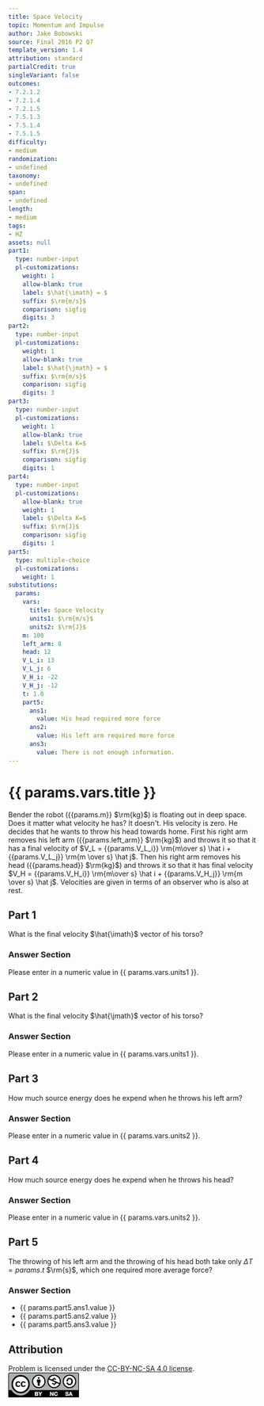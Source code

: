 ```yaml
---
title: Space Velocity
topic: Momentum and Impulse
author: Jake Bobowski
source: Final 2016 P2 Q7
template_version: 1.4
attribution: standard
partialCredit: true
singleVariant: false
outcomes:
- 7.2.1.2
- 7.2.1.4
- 7.2.1.5
- 7.5.1.3
- 7.5.1.4
- 7.5.1.5
difficulty:
- medium
randomization:
- undefined
taxonomy:
- undefined
span:
- undefined
length:
- medium
tags:
- HZ
assets: null
part1:
  type: number-input
  pl-customizations:
    weight: 1
    allow-blank: true
    label: $\hat{\imath} = $
    suffix: $\rm{m/s}$
    comparison: sigfig
    digits: 3
part2:
  type: number-input
  pl-customizations:
    weight: 1
    allow-blank: true
    label: $\hat{\jmath} = $
    suffix: $\rm{m/s}$
    comparison: sigfig
    digits: 3
part3:
  type: number-input
  pl-customizations:
    weight: 1
    allow-blank: true
    label: $\Delta K=$
    suffix: $\rm{J}$
    comparison: sigfig
    digits: 1
part4:
  type: number-input
  pl-customizations:
    allow-blank: true
    weight: 1
    label: $\Delta K=$
    suffix: $\rm{J}$
    comparison: sigfig
    digits: 1
part5:
  type: multiple-choice
  pl-customizations:
    weight: 1
substitutions:
  params:
    vars:
      title: Space Velocity
      units1: $\rm{m/s}$
      units2: $\rm{J}$
    m: 100
    left_arm: 8
    head: 12
    V_L_i: 13
    V_L_j: 6
    V_H_i: -22
    V_H_j: -12
    t: 1.0
    part5:
      ans1:
        value: His head required more force
      ans2:
        value: His left arm required more force
      ans3:
        value: There is not enough information.
---
```

# {{ params.vars.title }}
Bender the robot ({{params.m}} $\rm{kg}$) is floating out in deep space.
Does it matter what velocity he has?
It doesn't.
His velocity is zero.
He decides that he wants to throw his head towards home.
First his right arm removes his left arm ({{params.left_arm}} $\rm{kg}$) and throws it so that it has a final velocity of $V_L = {{params.V_L_i}} \rm{m\over s} \hat i + {{params.V_L_j}} \rm{m \over s} \hat j$.
Then his right arm removes his head ({{params.head}} $\rm{kg}$) and throws it so that it has final velocity $V_H = {{params.V_H_i}} \rm{m\over s} \hat i + {{params.V_H_j}} \rm{m \over s} \hat j$.
Velocities are given in terms of an observer who is also at rest.

## Part 1

What is the final velocity $\hat{\imath}$ vector of his torso?

### Answer Section

Please enter in a numeric value in {{ params.vars.units1 }}.

## Part 2

What is the final velocity $\hat{\jmath}$ vector of his torso?

### Answer Section

Please enter in a numeric value in {{ params.vars.units1 }}.

## Part 3

How much source energy does he expend when he throws his left arm?

### Answer Section

Please enter in a numeric value in {{ params.vars.units2 }}.

## Part 4

How much source energy does he expend when he throws his head?

### Answer Section

Please enter in a numeric value in {{ params.vars.units2 }}.

## Part 5

The throwing of his left arm and the throwing of his head both take only $\Delta T = {{ params.t }}$ $\rm{s}$, which one required more average force?

### Answer Section

- {{ params.part5.ans1.value }}
- {{ params.part5.ans2.value }}
- {{ params.part5.ans3.value }}

## Attribution

Problem is licensed under the [CC-BY-NC-SA 4.0 license](https://creativecommons.org/licenses/by-nc-sa/4.0/).<br> ![The Creative Commons 4.0 license requiring attribution-BY, non-commercial-NC, and share-alike-SA license.](https://raw.githubusercontent.com/firasm/bits/master/by-nc-sa.png)